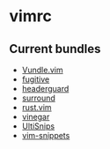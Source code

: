 vimrc
=====
Current bundles
---------------

* [Vundle.vim](https://github.com/gmarik/Vundle.vim)
* [fugitive](https://github.com/tpope/vim-fugitive)
* [headerguard](https://github.com/drmikehenry/vim-headerguard)
* [surround](https://github.com/tpope/vim-surround)
* [rust.vim](https://github.com/rust-lang/rust.vim)
* [vinegar](https://github.com/tpope/vim-vinegar)
* [UltiSnips](https://github.com/SirVer/ultisnips)
* [vim-snippets](https://github.com/honza/vim-snippets)
